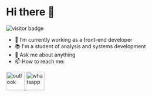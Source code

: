 # <h1>Hi there 👋</h1>

<img src="https://visitor-badge.glitch.me/badge?page_id=fernando-martens.fernando-martens" alt="visitor badge"/>

- 🔭 I’m currently working as a front-end developer
- 📚 I'm a student of analysis and systems development
- 💬 Ask me about anything
- 📫 How to reach me: 

<a target="_blank" href="mailto:fernando.martens@outlook.com">
  <img alt="outlook" width="50px" src="https://img.icons8.com/fluent/48/000000/microsoft-outlook-2019.png"/>
</a>

<a target="_blank" href="https://mywhats.net/fernandowmartens">
  <img alt="whatsapp" width="50px" src="https://img.icons8.com/fluent/48/000000/whatsapp.png"/>
</a>



<!--
**fernandowmartens/fernandowmartens** is a ✨ _special_ ✨ repository because its `README.md` (this file) appears on your GitHub profile.

Here are some ideas to get you started:

- 🔭 I’m currently working on ...
- 🌱 I’m currently learning ...
- 👯 I’m looking to collaborate on ...
- 🤔 I’m looking for help with ...
- 💬 Ask me about ...
- 📫 How to reach me: ...
- 😄 Pronouns: ...
- ⚡ Fun fact: ...
-->


